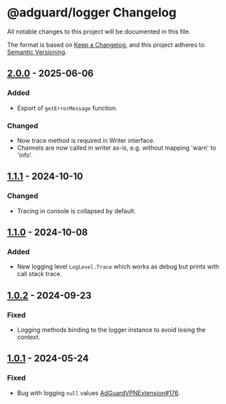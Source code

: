 # @adguard/logger Changelog

All notable changes to this project will be documented in this file.

The format is based on [Keep a Changelog](https://keepachangelog.com/en/1.0.0/),
and this project adheres to [Semantic Versioning](https://semver.org/spec/v2.0.0.html).

## [2.0.0] - 2025-06-06

### Added

- Export of `getErrorMessage` function.

### Changed

- Now trace method is required in Writer interface.
- Channels are now called in writer as-is, e.g. without mapping 'warn' to 'info'.

[2.0.0]: https://github.com/AdguardTeam/tsurlfilter/releases/tag/logger-v2.0.0

## [1.1.1] - 2024-10-10

### Changed

- Tracing in console is collapsed by default.

[1.1.1]: https://github.com/AdguardTeam/tsurlfilter/releases/tag/logger-v1.1.1

## [1.1.0] - 2024-10-08

### Added

- New logging level `LogLevel.Trace` which works as debug but prints with call stack trace.

[1.1.0]: https://github.com/AdguardTeam/tsurlfilter/releases/tag/logger-v1.1.0

## [1.0.2] - 2024-09-23

### Fixed

- Logging methods binding to the logger instance to avoid losing the context.

[1.0.2]: https://github.com/AdguardTeam/tsurlfilter/releases/tag/logger-v1.0.2

## [1.0.1] - 2024-05-24

### Fixed

- Bug with logging `null` values [AdGuardVPNExtension#176].

[1.0.1]: https://github.com/AdguardTeam/tsurlfilter/releases/tag/logger-v1.0.1
[AdGuardVPNExtension#176]: https://github.com/AdguardTeam/AdGuardVPNExtension/issues/176
